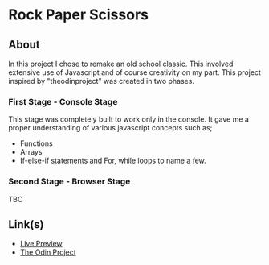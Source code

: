 # Rock Paper Scissors
## About
In this project I chose to remake an old school classic. This involved extensive use of Javascript and of course creativity on my part. This project inspired by "theodinproject" was created in two phases.
### First Stage - Console Stage
This stage was completely built to work only in the console. It gave me a proper understanding of various javascript concepts such as;
* Functions
* Arrays 
* If-else-if statements and For, while loops to name a few.
### Second Stage - Browser Stage
TBC
## Link(s) 
* [Live Preview]()
* [The Odin Project](https://www.theodinproject.com)